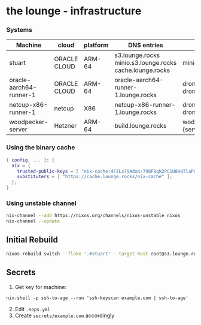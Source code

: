 # the lounge - infrastructure

### Systems
| Machine                 | cloud        | platform | DNS entries                                                    | services                                 |
|-------------------------|--------------|----------|----------------------------------------------------------------|------------------------------------------|
| stuart                  | ORACLE CLOUD | ARM-64   | s3.lounge.rocks<br>minio.s3.lounge.rocks<br>cache.lounge.rocks | minio (S3)                               |
| oracle-aarch64-runner-1 | ORACLE CLOUD | ARM-64   | oracle-aarch64-runner-1.lounge.rocks                           | drone-exec-runner<br>drone-docker-runner |
| netcup-x86-runner-1     | netcup       | X86      | netcup-x86-runner-1.lounge.rocks                               | drone-exec-runner<br>drone-docker-runner |
| woodpecker-server       | Hetzner      | ARM-64   | build.lounge.rocks                                             | wodpecker-{server,agent,pipeliner}       |

### Using the binary cache
```nix
{ config, ... }: {
  nix = {
    trusted-public-keys = [ "nix-cache:4FILs79Adxn/798F8qk2PC1U8HaTlaPqptwNJrXNA1g=" ];
    substituters = [ "https://cache.lounge.rocks/nix-cache" ];
  };
}
```

### Using unstable channel

```sh
nix-channel --add https://nixos.org/channels/nixos-unstable nixos
nix-channel --update
```

## Initial Rebuild

```sh
nixos-rebuild switch --flake '.#stuart' --target-host root@s3.lounge.rocks --build-host root@s3.lounge.rocks
```

## Secrets

1. Get key for machine:

```
nix-shell -p ssh-to-age --run 'ssh-keyscan example.com | ssh-to-age'
```
2. Edit `.sops.yml`
3. Create `secrets/example.com` accordingly


